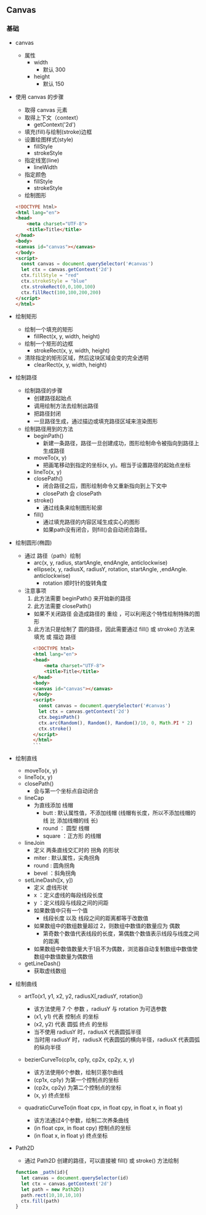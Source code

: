 ## Canvas
### 基础
  - canvas
    - 属性
      - width
        - 默认 300
      - height
        - 默认 150
  - 使用 canvas 的步骤
    - 取得 canvas 元素
    - 取得上下文（context）
      - getContext('2d')
    - 填充(fill)与绘制(stroke)边框
    - 设置绘图样式(style)
      - fillStyle
      - strokeStyle
    - 指定线宽(line)
      - lineWidth
    - 指定颜色
      - fillStyle
      - strokeStyle
    - 绘制图形
    ```html
    <!DOCTYPE html>
    <html lang="en">
    <head>
        <meta charset="UTF-8">
        <title>Title</title>
    </head>
    <body>
    <canvas id="canvas"></canvas>
    </body>
    <script>
      const canvas = document.querySelector('#canvas')
      let ctx = canvas.getContext('2d')
      ctx.fillStyle = "red"
      ctx.strokeStyle = "blue"
      ctx.strokeRect(0,0,100,100)
      ctx.fillRect(100,100,200,200)
    </script>
    </html>
    ```
  - 绘制矩形
    - 绘制一个填充的矩形
      - fillRect(x, y, width, height)
    - 绘制一个矩形的边框
      - strokeRect(x, y, width, height)
    - 清除指定的矩形区域，然后这块区域会变的完全透明
      - clearRect(x, y, width, height)

  - 绘制路径
    - 绘制路径的步骤
      - 创建路径起始点
      - 调用绘制方法去绘制出路径
      - 把路径封闭
      - 一旦路径生成，通过描边或填充路径区域来渲染图形
    - 绘制路径用到的方法
      - beginPath()
        - 新建一条路径，路径一旦创建成功，图形绘制命令被指向到路径上生成路径
      - moveTo(x, y)
        - 把画笔移动到指定的坐标(x, y)。相当于设置路径的起始点坐标
      - lineTo(x, y)
      - closePath()
        - 闭合路径之后，图形绘制命令又重新指向到上下文中
        - closePath 会 closePath
      - stroke()
        - 通过线条来绘制图形轮廓
      - fill()
        - 通过填充路径的内容区域生成实心的图形
        - 如果path没有闭合，则fill()会自动闭合路径。


  - 绘制圆形(椭圆)
    - 通过 路径（path）绘制
      - arc(x, y, radius, startAngle, endAngle, anticlockwise)
      - ellipse(x, y, radiusX, radiusY, rotation, startAngle, ,endAngle. anticlockwise)
        - rotation 顺时针的旋转角度
    - 注意事项
      1. 此方法需要 beginPath() 来开始新的路径
      2. 此方法需要 closePath()
        - 如果不关闭路径 会造成路径的 重绘 ，可以利用这个特性绘制特殊的图形
      3. 此方法只是绘制了 圆的路径，因此需要通过 fill() 或 stroke() 方法来 填充 或 描边 路径
       ```html
          <!DOCTYPE html>
          <html lang="en">
          <head>
              <meta charset="UTF-8">
              <title>Title</title>
          </head>
          <body>
          <canvas id="canvas"></canvas>
          </body>
          <script>
            const canvas = document.querySelector('#canvas')
            let ctx = canvas.getContext('2d')
            ctx.beginPath()
            ctx.arc(Random(), Random(), Random()/10, 0, Math.PI * 2)
            ctx.stroke()
          </script>
          </html>
          ```
  - 绘制直线
    - moveTo(x, y)
    - lineTo(x, y)
    - closePath()
      - 会与第一个坐标点自动闭合
    - lineCap
      - 为直线添加 线帽
        - butt : 默认属性值，不添加线帽 (线帽有长度，所以不添加线帽的线 比 添加线帽的线 长)
        - round ： 圆型 线帽
        - square ：正方形 的线帽
    - lineJoin
      - 定义 两条直线交汇时的 拐角 的形状
      - miter : 默认属性，尖角拐角
      - round : 圆角拐角
      - bevel ：斜角拐角
    - setLineDash(\[x, y])
      - 定义 虚线形状
      - x ：定义虚线的每段线段长度
      - y ：定义线段与线段之间的间距
      - 如果数值中只有一个值
        - 线段长度 以及 线段之间的距离都等于改数值
      - 如果数组中的数组数量超过 2，则数组中数值的数量应为 偶数
        - 第奇数个数值代表线段的长度，第偶数个数值表示线段与线度之间的距离
      - 如果数组中数值数量大于1且不为偶数，浏览器自动复制数组中数值使数组中数值数量为偶数倍
    - getLineDash()
      - 获取虚线数组

  - 绘制曲线
    - artTo(x1, y1, x2, y2, radiusX\[,radiusY, rotation])
      - 该方法使用 7 个 参数 ，radiusY 与 rotation 为可选参数
      - (x1, y1) 代表 控制点 的坐标
      - (x2, y2) 代表 圆弧 终点 的坐标
      - 当不使用 radiusY 时，radiusX 代表圆弧半径
      - 当时用 radiusY 时，radiusX 代表圆弧的横向半径，radiusX 代表圆弧的纵向半径

    - bezierCurveTo(cp1x, cp1y, cp2x, cp2y, x, y)
      - 该方法使用6个参数，绘制贝塞尔曲线
      - (cp1x, cp1y) 为第一个控制点的坐标
      - (cp2x, cp2y) 为第二个控制点的坐标
      - (x, y) 终点坐标

    - quadraticCurveTo(in float cpx, in float cpy, in float x, in float y)
      - 该方法通过4个参数，绘制二次养条曲线
      - (in float cpx, in float cpy) 控制点的坐标
      - (in float x, in float y) 终点坐标

  - Path2D
    - 通过 Path2D 创建的路径，可以直接被 fill() 或 stroke() 方法绘制
    ```js
    function _path(id){
      let canvas = document.querySelector(id)
      let ctx = canvas.getContext('2d')
      let path = new Path2D()
      path.rect(10,10,10,10)
      ctx.fill(path)
    }
    ```


